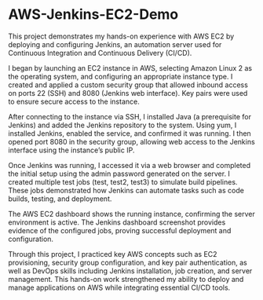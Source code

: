 # AWS-Jenkins-EC2-Demo

This project demonstrates my hands-on experience with AWS EC2 by deploying and configuring Jenkins, an automation server used for Continuous Integration and Continuous Delivery (CI/CD).

I began by launching an EC2 instance in AWS, selecting Amazon Linux 2 as the operating system, and configuring an appropriate instance type. I created and applied a custom security group that allowed inbound access on ports 22 (SSH) and 8080 (Jenkins web interface). Key pairs were used to ensure secure access to the instance.

After connecting to the instance via SSH, I installed Java (a prerequisite for Jenkins) and added the Jenkins repository to the system. Using yum, I installed Jenkins, enabled the service, and confirmed it was running. I then opened port 8080 in the security group, allowing web access to the Jenkins interface using the instance’s public IP.

Once Jenkins was running, I accessed it via a web browser and completed the initial setup using the admin password generated on the server. I created multiple test jobs (test, test2, test3) to simulate build pipelines. These jobs demonstrated how Jenkins can automate tasks such as code builds, testing, and deployment.

The AWS EC2 dashboard shows the running instance, confirming the server environment is active. The Jenkins dashboard screenshot provides evidence of the configured jobs, proving successful deployment and configuration.

Through this project, I practiced key AWS concepts such as EC2 provisioning, security group configuration, and key pair authentication, as well as DevOps skills including Jenkins installation, job creation, and server management. This hands-on work strengthened my ability to deploy and manage applications on AWS while integrating essential CI/CD tools.
